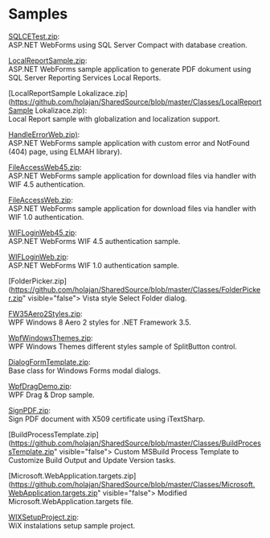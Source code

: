 # Samples

[SQLCETest.zip](https://github.com/holajan/SharedSource/blob/master/Classes/SQLCETest.zip):<br/>
ASP.NET WebForms using SQL Server Compact with database creation.

[LocalReportSample.zip](https://github.com/holajan/SharedSource/blob/master/Classes/LocalReportSample.zip):<br/>
ASP.NET WebForms sample application to generate PDF dokument using SQL Server Reporting Services Local Reports.

[LocalReportSample Lokalizace.zip](https://github.com/holajan/SharedSource/blob/master/Classes/LocalReportSample Lokalizace.zip):<br/>
Local Report sample with globalization and localization support.

[HandleErrorWeb.zip)](https://github.com/holajan/SharedSource/blob/master/Classes/HandleErrorWeb.zip):<br/>
ASP.NET WebForms sample application with custom error and NotFound (404) page, using ELMAH library).

[FileAccessWeb45.zip](https://github.com/holajan/SharedSource/blob/master/Classes/FileAccessWeb45.zip):<br/>
ASP.NET WebForms sample application for download files via handler with WIF 4.5 authentication.

[FileAccessWeb.zip](https://github.com/holajan/SharedSource/blob/master/Classes/FileAccessWeb.zip):<br/>
ASP.NET WebForms sample application for download files via handler with WIF 1.0 authentication.

[WIFLoginWeb45.zip](https://github.com/holajan/SharedSource/blob/master/Classes/WIFLoginWeb45.zip):<br/>
ASP.NET WebForms WIF 4.5 authentication sample.

[WIFLoginWeb.zip](https://github.com/holajan/SharedSource/blob/master/Classes/WIFLoginWeb.zip):<br/>
ASP.NET WebForms WIF 1.0 authentication sample.

[FolderPicker.zip](https://github.com/holajan/SharedSource/blob/master/Classes/FolderPicker.zip" visible="false">
Vista style Select Folder dialog.

[FW35Aero2Styles.zip](https://github.com/holajan/SharedSource/blob/master/Classes/FW35Aero2Styles.zip):<br/>
WPF Windows 8 Aero 2 styles for .NET Framework 3.5.

[WpfWindowsThemes.zip](https://github.com/holajan/SharedSource/blob/master/Classes/WpfWindowsThemes.zip):<br/>
WPF Windows Themes different styles sample of SplitButton control.

[DialogFormTemplate.zip](https://github.com/holajan/SharedSource/blob/master/Classes/DialogFormTemplate.zip):<br/>
Base class for Windows Forms modal dialogs.

[WpfDragDemo.zip](https://github.com/holajan/SharedSource/blob/master/Classes/WpfDragDemo.zip):<br/>
WPF Drag &amp; Drop sample.

[SignPDF.zip](https://github.com/holajan/SharedSource/blob/master/Classes/SignPDF.zip):<br/>
Sign PDF document with X509 certificate using iTextSharp.

[BuildProcessTemplate.zip](https://github.com/holajan/SharedSource/blob/master/Classes/BuildProcessTemplate.zip" visible="false">
Custom MSBuild Process Template to Customize Build Output and Update Version tasks.

[Microsoft.WebApplication.targets.zip](https://github.com/holajan/SharedSource/blob/master/Classes/Microsoft.WebApplication.targets.zip" visible="false">
Modified Microsoft.WebApplication.targets file.

[WIXSetupProject.zip](https://github.com/holajan/SharedSource/blob/master/Classes/WIXSetupProject.zip):<br/>
WiX instalations setup sample project.
